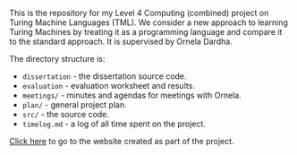 This is the repository for my Level 4 Computing (combined) project on Turing Machine Languages (TML). We consider a new approach to learning Turing Machines by treating it as a programming language and compare it to the standard approach. It is supervised by Ornela Dardha.

The directory structure is:

* `dissertation` - the dissertation source code.
* `evaluation` - evaluation worksheet and results.
* `meetings/` - minutes and agendas for meetings with Ornela.
* `plan/` - general project plan.
* `src/` - the source code.
* `timelog.md` - a log of all time spent on the project.

[Click here](https://pete-g00.github.io/Turing-Machine-Language/) to go to the website created as part of the project.